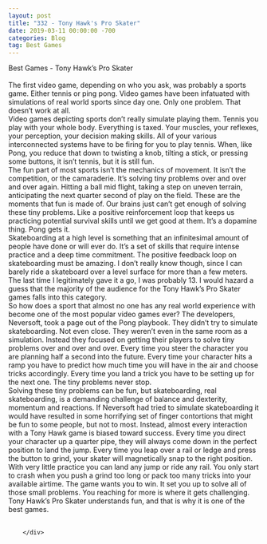 ```yaml
---
layout: post
title: "332 - Tony Hawk's Pro Skater"
date: 2019-03-11 00:00:00 -700
categories: Blog
tag: Best Games
---
```


<div class="blog-content">
				<div class="paragraph"><span><span>Best Games - Tony Hawk&rsquo;s Pro Skater</span></span><br><span></span><br><span><span>The first video game, depending on who you ask, was probably a sports game. Either tennis or ping pong. Video games have been infatuated with simulations of real world sports since day one. Only one problem. That doesn&rsquo;t work at all.</span></span><br><span></span><span><span>Video games depicting sports don&rsquo;t really simulate playing them. Tennis you play with your whole body. Everything is taxed. Your muscles, your reflexes, your perception, your decision making skills. All of your various interconnected systems have to be firing for you to play tennis. When, like Pong,&nbsp;you reduce that down to twisting a knob, tilting a stick, or pressing some buttons, it isn&rsquo;t tennis, but it is still fun.</span></span><br><span></span><span><span>The fun part of most sports isn&rsquo;t the mechanics of movement. It isn&rsquo;t the competition, or the camaraderie. It&rsquo;s solving tiny problems over and over and over again. Hitting a ball mid flight, taking a step on uneven terrain, anticipating the next quarter second of play on the field. These are the moments that fun is made of. Our brains just can&rsquo;t get enough of solving these tiny problems. Like a positive reinforcement loop that keeps us practicing potential survival skills until we get good at them. It&rsquo;s a dopamine thing. Pong gets it.</span></span><br><span></span><span><span>Skateboarding at a high level is something that an infinitesimal amount of people have done or will ever do. It&rsquo;s a set of skills that require intense practice and a deep time commitment. The positive feedback loop on skateboarding must be amazing. I don&rsquo;t really know though, since I can barely ride a skateboard over a level surface for more than a few meters. The last time I legitimately gave it a go, I was probably 13. I would hazard a guess that the majority of the audience for the Tony Hawk&rsquo;s Pro Skater games falls into this category. </span></span><br><span></span><span><span>So how does a sport that almost no one has any real world experience with become one of the most popular video games ever? The developers, Neversoft, took a page out of the Pong playbook. They&nbsp;didn&rsquo;t try to simulate skateboarding. Not even close. They weren&rsquo;t even in the same room as a simulation. Instead they focused on getting their players to solve tiny problems over and over and over. Every time you steer the character you are planning half a second into the future. Every time your character hits a ramp you have to predict how much time you will have in the air and choose tricks accordingly. Every time you land a trick you have to be setting up for the next one. The tiny problems never stop.</span></span><br><span></span><span><span>Solving these tiny problems can be fun, but skateboarding, real skateboarding, is a demanding challenge of balance and dexterity, momentum and reactions. If Neversoft had tried to simulate skateboarding it would have resulted in some horrifying set of finger contortions that might be fun to some people, but not to most. Instead, almost every interaction with a Tony Hawk game is biased toward success. Every time you direct your character up a quarter pipe, they will always come down in the perfect position to land the jump. Every time you leap over a rail or ledge and press the button to grind, your skater will magnetically snap to the right position. With very little practice you can land any jump or ride any rail. You only start to crash when you push a grind too long or pack too many tricks into your available airtime. The game wants you to win. It set you up to solve all of those small problems. You reaching for more is where it gets challenging.</span></span><br><span></span><span><span>Tony Hawk&rsquo;s Pro Skater understands fun, and that is why it is one of the best games. </span></span><br><span></span><br></div>

		</div>
        